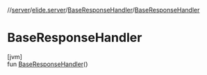 //[server](../../../index.md)/[elide.server](../index.md)/[BaseResponseHandler](index.md)/[BaseResponseHandler](-base-response-handler.md)

# BaseResponseHandler

[jvm]\
fun [BaseResponseHandler](-base-response-handler.md)()
